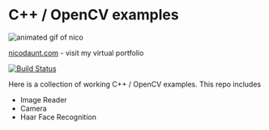 # C++ / OpenCV examples

![animated gif of nico](http://i.imgur.com/5SntCvz.gif "haar face recognition")

[nicodaunt.com](http://nicodaunt.com) - visit my virtual portfolio

[![Build Status](https://travis-ci.org/joemccann/dillinger.svg?branch=master)](https://travis-ci.org/joemccann/dillinger)

Here is a collection of working C++ / OpenCV examples. This repo includes

  - Image Reader
  - Camera
  - Haar Face Recognition
